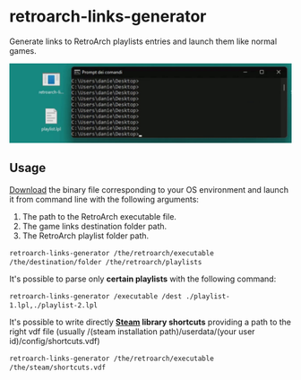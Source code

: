 # retroarch-links-generator

Generate links to RetroArch playlists entries and launch them like normal games.

![how-it-works](./docs/how-it-works.gif)

## Usage

[Download](https://github.com/memob0x/retroarch-links-generator/releases) the binary file corresponding to your OS environment and launch it from command line with the following arguments:

1. The path to the RetroArch executable file.
2. The game links destination folder path.
3. The RetroArch playlist folder path.

```console
retroarch-links-generator /the/retroarch/executable /the/destination/folder /the/retroarch/playlists
```

It's possible to parse only **certain playlists** with the following command:

```console
retroarch-links-generator /executable /dest ./playlist-1.lpl,./playlist-2.lpl
``` 

It's possible to write directly **[Steam](https://it.wikipedia.org/wiki/Steam_(informatica)) library shortcuts** providing a path to the right vdf file (usually /(steam installation path)/userdata/(your user id)/config/shortcuts.vdf)

```console
retroarch-links-generator /the/retroarch/executable /the/steam/shortcuts.vdf
``` 